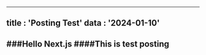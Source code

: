 
  ---
  title : 'Posting Test'
  data : '2024-01-10'
  ---
  
  ###Hello Next.js
####This is test posting
  ---
  